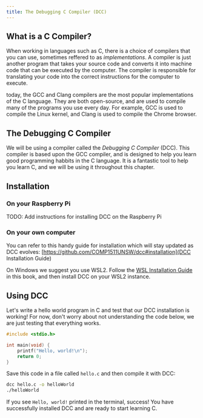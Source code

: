 ```yaml
---
title: The Debugging C Compiler (DCC)
---
```


## What is a C Compiler?

When working in languages such as C, there is a choice of compilers that you can use, sometimes reffered to as *implementations*. A compiler is just another program that takes your source code and converts it into machine code that can be executed by the computer. The compiler is responsible for translating your code into the correct instructions for the computer to execute.

today, the GCC and Clang compilers are the most popular implementations of the C language. They are both open-source, and are used to compile many of the programs you use every day. For example, GCC is used to compile the Linux kernel, and Clang is used to compile the Chrome browser.

## The Debugging C Compiler

We will be using a compiler called the *Debugging C Compiler* (DCC). This compiler is based upon the GCC compiler, and is designed to help you learn good programming habbits in the C language. It is a fantastic tool to help you learn C, and we will be using it throughout this chapter.

## Installation

### On your Raspberry Pi

TODO: Add instructions for installing DCC on the Raspberry Pi

### On your own computer

You can refer to this handy guide for installation which will stay updated as DCC evolves: [https://github.com/COMP1511UNSW/dcc#installation](DCC Installation Guide)

On Windows we suggest you use WSL2. Follow the [WSL Installation Guide](../../../../part-0-getting-started/2-computer-use/0-installation/2-5-setup-win-wsl#1-install-windows-subsystem-for-linux-wsl) in this book, and then install DCC on your WSL2 instance.

## Using DCC

Let's write a hello world program in C and test that our DCC installation is working! For now, don't worry about not understanding the code below, we are just testing that everything works.

```c
#include <stdio.h>

int main(void) {
    printf("Hello, world!\n");
    return 0;
}
```

Save this code in a file called `hello.c` and then compile it with DCC:

```bash
dcc hello.c -o helloWorld
./helloWorld
```

If you see `Hello, world!` printed in the terminal, success! You have successfully installed DCC and are ready to start learning C.
